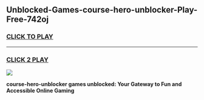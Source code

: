 
## Unblocked-Games-course-hero-unblocker-Play-Free-742oj
<h3>
<a href="https://premium76.site?title=course-hero-unblocker&ref=12A">CLICK TO PLAY</a></h3>
<hr>

<h3>
<a href="https://premium76.site?title=course-hero-unblocker&ref=12A">CLICK 2 PLAY</a>
  
</h3>

<a href="https://premium76.site?title=course-hero-unblocker&ref=12A"><img src="https://clearcache.store/games.png"></a>


**course-hero-unblocker games unblocked: Your Gateway to Fun and Accessible Online Gaming**

